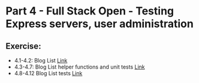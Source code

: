 # Part 4 - Full Stack Open - Testing Express servers, user administration

## Exercise:
* 4.1-4.2: Blog List [Link](https://fullstackopen.com/en/part4/structure_of_backend_application_introduction_to_testing#exercises-4-1-4-2)
* 4.3-4.7: Blog List helper functions and unit tests [Link](https://fullstackopen.com/en/part4/structure_of_backend_application_introduction_to_testing#exercises-4-3-4-7)
* 4.8-4.12 Blog List tests [Link](https://fullstackopen.com/en/part4/testing_the_backend#exercises-4-8-4-12)